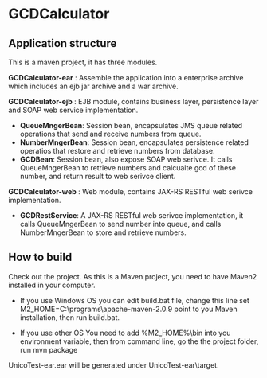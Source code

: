 # GCDCalculator

Application structure
-------------
This is a maven project, it has three modules.

**GCDCalculator-ear**
: Assemble the application into a enterprise archive which includes an ejb jar archive and a war archive.

**GCDCalculator-ejb**
: EJB module, contains business layer, persistence layer and SOAP web service implementation.

- **QueueMngerBean**: Session bean, encapsulates JMS queue related operations that send and receive numbers from queue.
- **NumberMngerBean**: Session bean, encapsulates persistence related operatios that restore and retrieve numbers from database.
- **GCDBean**: Session bean, also expose SOAP web serivce. It calls QueueMngerBean to retrieve numbers and calcualte gcd of these number, and return result to web serivce client. 
             
**GCDCalculator-web**
: Web module, contains JAX-RS RESTful web serivce implementation.

- **GCDRestService**: A JAX-RS RESTful web serivce implementation, it calls QueueMngerBean to send number into queue, and calls NumberMngerBean to store and retrieve numbers.

How to build
--------
Check out the project.
As this is a Maven project, you need to have Maven2 installed in your computer.

- If you use Windows OS
you can edit build.bat file, change this line set M2_HOME=C:\programs\apache-maven-2.0.9 point to you Maven installation, then run build.bat.

- If you use other OS
You need to add %M2_HOME%\bin into you environment variable, then from command line, go the the project folder, run mvn package

UnicoTest-ear.ear will be generated under UnicoTest-ear\target.
